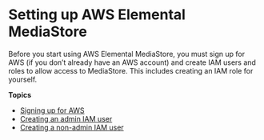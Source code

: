 # Setting up AWS Elemental MediaStore<a name="setting-up"></a>

Before you start using AWS Elemental MediaStore, you must sign up for AWS \(if you don’t already have an AWS account\) and create IAM users and roles to allow access to MediaStore\. This includes creating an IAM role for yourself\.

**Topics**
+ [Signing up for AWS](aws-sign-up.md)
+ [Creating an admin IAM user](IAM-user-create.md)
+ [Creating a non\-admin IAM user](setting-up-IAM-users-create-nonadmin.md)